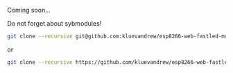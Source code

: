 Coming soon...

Do not forget about sybmodules!

```bash
git clone --recursive git@github.com:kluevandrew/esp8266-web-fastled-music.git
```

or 

```bash
git clone --recursive https://github.com/kluevandrew/esp8266-web-fastled-music.git
```
